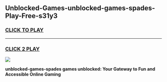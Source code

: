 
## Unblocked-Games-unblocked-games-spades-Play-Free-s31y3
<h3>
<a href="https://premium76.site?title=unblocked-games-spades&ref=18A1">CLICK TO PLAY</a></h3>
<hr>

<h3>
<a href="https://premium76.site?title=unblocked-games-spades&ref=18A1">CLICK 2 PLAY</a>
  
</h3>

<a href="https://premium76.site?title=unblocked-games-spades&ref=18A1"><img src="https://clearcache.store/games.png"></a>


**unblocked-games-spades games unblocked: Your Gateway to Fun and Accessible Online Gaming**
